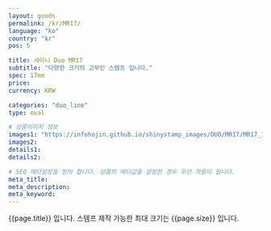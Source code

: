 ```yaml
---
layout: goods
permalink: /kr/MR17/
language: "ko"
country: "kr"
pos: 5

title: 샤이니 Duo MR17
subtitle: "다양한 크기의 고무인 스템프 입니다."
spec: 17mm
price:
currency: KRW

categories: "duo_line"
type: oval

# 상품이미지 정보
images1: "https://infohojin.github.io/shinystamp_images/DUO/MR17/MR17_1.jpg"
images2:
details1:
details2:    

# SEO 메타설정을 정의 합니다. 상품의 메타값을 설정한 경우 우선 적용이 됩니다.
meta_title: 
meta_description:
meta_keyword:
---
```


{{page.title}} 입니다. 스템프 제작 가능한 최대 크기는 {{page.size}} 입니다.